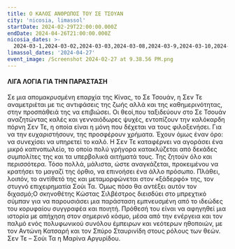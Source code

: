 ```yaml
---
title: Ο ΚΑΛΟΣ ΑΝΘΡΩΠΟΣ ΤΟΥ ΣΕ ΤΣΟΥΑΝ
city: 'nicosia, limassol'
startDate: 2024-02-29T22:00:00.000Z
endDate: 2024-04-26T21:00:00.000Z
nicosia_dates: >-
  2024-03-1,2024-03-02,2024-03-03,2024-03-08,2024-03-9,2024-03-10,2024-03-15,2024-03-16,2024-03-17,2024-03-22,2024-03-23,2024-03-24,2024-03-29,2024-03-30,2024-03-31,2024-04-05,2024-04-06,2024-04-07,2024-04-12,2024-04-13,2024-04-14
limassol_dates: '2024-04-27'
event_image: /Screenshot 2024-02-27 at 9.38.56 PM.png
---
```


#### ΛΙΓΑ ΛΟΓΙΑ ΓΙΑ ΤΗΝ ΠΑΡΑΣΤΑΣΗ

Σε μια απομακρυσμένη	επαρχία	της Κίνας, το Σε Τσουάν,	η Σεν Τε αναμετριέται	με τις αντιφάσεις της ζωής αλλά και της καθημερινότητας, στην προσπάθειά της να επιβιώσει. Οι θεοί,που ταξιδεύουν στο Σε Τσουάν αναζητώντας καλές και γενναιόδωρες ψυχές, εντοπίζουν την καλόκαρδη πόρνη Σεν Τε, η οποία είναι η μόνη που δέχεται να τους φιλοξενήσει. Για να την ευχαριστήσουν, της προσφέρουν χρήματα. Έχουν όμως έναν όρο: να συνεχίσει να υπηρετεί το καλό. Η Σεν Τε καταφέρνει να αγοράσει ένα μικρό καπνοπωλείο, το οποίο πολύ γρήγορα κατακλύζεται από δεκάδες συμπολίτες της και τα υπερβολικά αιτήματά τους. Της ζητούν όλο και περισσότερα. Τόσο πολλά, μάλιστα, ώστε αναγκάζεται, προκειμένου να κρατήσει το μαγαζί της όρθιο, να επινοήσει ένα άλλο πρόσωπο. Πλάθει, λοιπόν, το αντίθετό της και μεταμορφώνεται στον «ξάδερφό» της, τον στυγνό επιχειρηματία Σούι Τα. Όμως πόσο θα αντέξει αυτόν τον διχασμό;Ο σκηνοθέτης Κώστας Σιλβέστρος διεισδύει στο μπρεχτικό σύμπαν για να παρουσιάσει μια παράσταση εμπνευσμένη από το ιδεώδες του κορυφαίου συγγραφέα και ποιητή. Πρόθεσή του είναι να αφηγηθεί μια ιστορία με απήχηση στον σημερινό κόσμο, μέσα από την ενέργεια και τον παλμό ενός πολυφωνικού συνόλου έμπειρων και νεότερων ηθοποιών, με τον Αντώνη Κατσαρή και τον Σπύρο Σταυρινίδη στους ρόλους των θεών. Σεν Τε – Σούι Τα η Μαρίνα Αργυρίδου.
